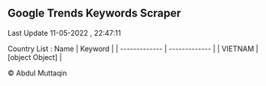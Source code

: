 

## Google Trends Keywords Scraper 
 
Last Update 11-05-2022 , 22:47:11

Country List :
 Name  | Keyword |
| ------------- | ------------- |
| VIETNAM | [object Object] |



© Abdul Muttaqin 
